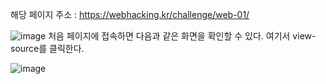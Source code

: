 해당 페이지 주소 : https://webhacking.kr/challenge/web-01/

![image](https://user-images.githubusercontent.com/120306359/216098620-f2b5da83-c1aa-4453-86d1-293dcdac3346.png)
처음 페이지에 접속하면 다음과 같은 화면을 확인할 수 있다.
여기서 view-source를 클릭한다.

![image](https://user-images.githubusercontent.com/120306359/216098991-ab07696f-5788-4f0c-a99d-ff84badde2d4.png)
